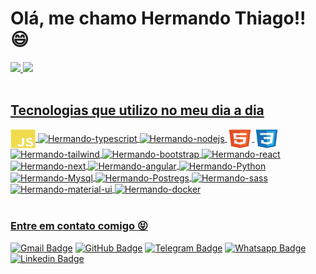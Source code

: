 # **Olá, me chamo Hermando Thiago!!** :smile:

<div align="left">
  <a href="https://github.com/HermandoThiago">
  <img height="160em"  src="https://github-readme-stats.vercel.app/api?username=HermandoThiago&show_icons=true&theme=dracula&include_all_commits=true&count_private=true"/>
  <img height="160em"  src="https://github-readme-stats.vercel.app/api/top-langs/?username=HermandoThiago&layout=compact&langs_count=7&theme=dracula"/>
</div>

  <div style="display: inline_block"><br>
    <h2>Tecnologias que utilizo no meu dia a dia</h2>
    <img align="center" alt="Hermando-Js" height="30" width="40" src="https://raw.githubusercontent.com/devicons/devicon/master/icons/javascript/javascript-plain.svg">
    <img align="center" alt="Hermando-typescript" height="30" width="40" src="https://cdn.jsdelivr.net/gh/devicons/devicon/icons/typescript/typescript-original.svg" />
    <img align="center" alt="Hermando-nodejs" height="30" width="40" src="https://cdn.jsdelivr.net/gh/devicons/devicon/icons/nodejs/nodejs-original.svg" />          
    <img align="center" alt="Hermando-HTML" height="30" width="40" src="https://raw.githubusercontent.com/devicons/devicon/master/icons/html5/html5-original.svg">
    <img align="center" alt="Hermando-CSS" height="30" width="40" src="https://raw.githubusercontent.com/devicons/devicon/master/icons/css3/css3-original.svg">
    <img align="center" alt="Hermando-tailwind" height="30" width="40" src="https://cdn.jsdelivr.net/gh/devicons/devicon/icons/tailwindcss/tailwindcss-plain.svg" />
    <img align="center" alt="Hermando-bootstrap" height="30" width="40" src="https://cdn.jsdelivr.net/gh/devicons/devicon/icons/bootstrap/bootstrap-original.svg" />
    <img align="center" alt="Hermando-react" height="30" width="40" src="https://cdn.jsdelivr.net/gh/devicons/devicon/icons/react/react-original.svg" />
    <img align="center" alt="Hermando-next" height="30" width="40" src="https://cdn.jsdelivr.net/gh/devicons/devicon/icons/nextjs/nextjs-original.svg" />
    <img align="center" alt="Hermando-angular" height="30" width="40" src="https://cdn.jsdelivr.net/gh/devicons/devicon/icons/angularjs/angularjs-original.svg" />
    <img align="center" alt="Hermando-Python" height="30" width="40" src="https://cdn.jsdelivr.net/gh/devicons/devicon/icons/python/python-original.svg" />
    <img align="center" alt="Hermando-Mysql" height="30" width="40" src="https://cdn.jsdelivr.net/gh/devicons/devicon/icons/mysql/mysql-original.svg" />
    <img align="center" alt="Hermando-Postregs" height="30" width="40" src="https://cdn.jsdelivr.net/gh/devicons/devicon/icons/postgresql/postgresql-original.svg" />
    <img align="center" alt="Hermando-sass" height="30" width="40" src="https://cdn.jsdelivr.net/gh/devicons/devicon/icons/sass/sass-original.svg" />
    <img align="center" alt="Hermando-material-ui" height="30" width="40" src="https://cdn.jsdelivr.net/gh/devicons/devicon/icons/materialui/materialui-original.svg" />
    <img align="center" alt="Hermando-docker" height="36" width="48" src="https://cdn.jsdelivr.net/gh/devicons/devicon/icons/docker/docker-original.svg" />
</div><br>
  
### Entre em contato comigo :stuck_out_tongue_closed_eyes:

[![Gmail Badge](https://img.shields.io/badge/Gmail-D14836?style=for-the-badge&logo=gmail&logoColor=white)](mailto:hermandodev@gmail.com)  [![GitHub Badge](https://img.shields.io/badge/GitHub-100000?style=for-the-badge&logo=github&logoColor=white)](https://github.com/HermandoThiago)  [![Telegram Badge](https://img.shields.io/badge/Telegram-2CA5E0?style=for-the-badge&logo=telegram&logoColor=white)](https://t.me/HermandoThiago)  [![Whatsapp Badge](https://img.shields.io/badge/WhatsApp-25D366?style=for-the-badge&logo=whatsapp&logoColor=white)](https://api.whatsapp.com/send?phone=5584998681388) 
[![Linkedin Badge](https://img.shields.io/badge/LinkedIn-0077B5?style=for-the-badge&logo=linkedin&logoColor=white)](https://www.linkedin.com/in/hermando-thiago/)



